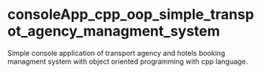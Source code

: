 # consoleApp_cpp_oop_simple_transpot_agency_managment_system
Simple console application of transport agency and hotels booking managment system with object oriented programming with cpp language.

